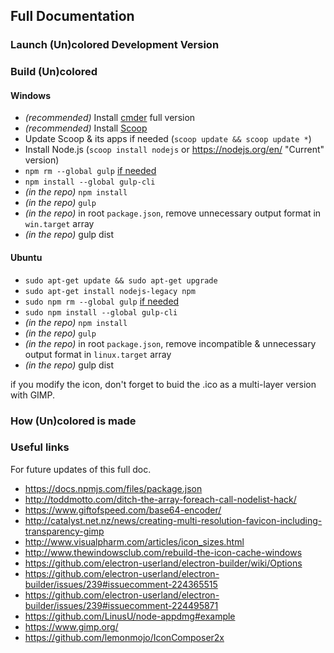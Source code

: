 ## Full Documentation


### Launch (Un)colored Development Version



### Build (Un)colored

#### Windows
- *(recommended)* Install [cmder](http://cmder.net/) full version
- *(recommended)* Install [Scoop](http://scoop.sh/)
- Update Scoop & its apps if needed (`scoop update && scoop update *`)
- Install Node.js (`scoop install nodejs` or https://nodejs.org/en/ "Current" version)
- `npm rm --global gulp` [if needed](https://github.com/gulpjs/gulp/blob/master/docs/getting-started.md#1-install-gulp-globally)
- `npm install --global gulp-cli`
- *(in the repo)* `npm install`
- *(in the repo)* `gulp`
- *(in the repo)* in root `package.json`, remove unnecessary output format in `win.target` array
- *(in the repo)* gulp dist

#### Ubuntu
- `sudo apt-get update && sudo apt-get upgrade`
- `sudo apt-get install nodejs-legacy npm`
- `sudo npm rm --global gulp` [if needed](https://github.com/gulpjs/gulp/blob/master/docs/getting-started.md#1-install-gulp-globally)
- `sudo npm install --global gulp-cli`
- *(in the repo)* `npm install`
- *(in the repo)* `gulp`
- *(in the repo)* in root `package.json`, remove incompatible & unnecessary output format in `linux.target` array
- *(in the repo)* gulp dist


if you modify the icon, don't forget to buid the .ico as a multi-layer version with GIMP.



### How (Un)colored is made



### Useful links

For future updates of this full doc.

- https://docs.npmjs.com/files/package.json
- http://toddmotto.com/ditch-the-array-foreach-call-nodelist-hack/
- https://www.giftofspeed.com/base64-encoder/
- http://catalyst.net.nz/news/creating-multi-resolution-favicon-including-transparency-gimp
- http://www.visualpharm.com/articles/icon_sizes.html
- http://www.thewindowsclub.com/rebuild-the-icon-cache-windows
- https://github.com/electron-userland/electron-builder/wiki/Options
- https://github.com/electron-userland/electron-builder/issues/239#issuecomment-224365515
- https://github.com/electron-userland/electron-builder/issues/239#issuecomment-224495871
- https://github.com/LinusU/node-appdmg#example
- https://www.gimp.org/
- https://github.com/lemonmojo/IconComposer2x
